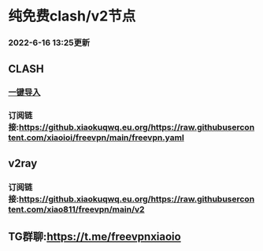 # 纯免费clash/v2节点
### 2022-6-16 13:25更新
## CLASH
### [一键导入](clash://install-config?url=[https://github.xiaokuqwq.eu.org/https://raw.githubusercontent.com/xiaoioi/freevpn/main/freevpn.yaml)
### 订阅链接:https://github.xiaokuqwq.eu.org/https://raw.githubusercontent.com/xiaoioi/freevpn/main/freevpn.yaml
## v2ray
### 订阅链接:https://github.xiaokuqwq.eu.org/https://raw.githubusercontent.com/xiao811/freevpn/main/v2

## TG群聊:https://t.me/freevpnxiaoio
